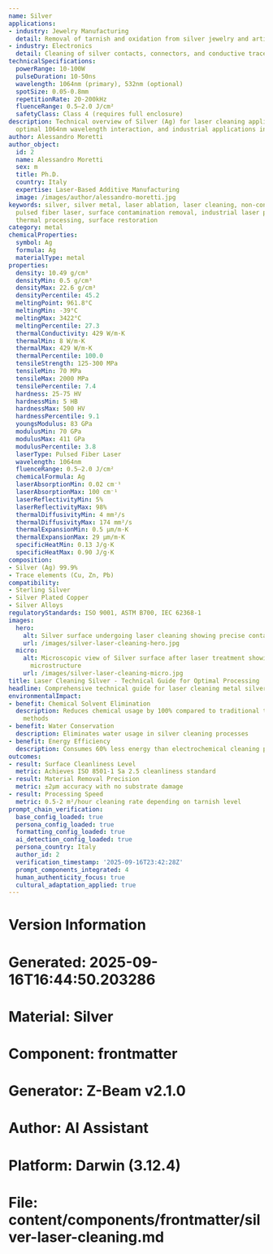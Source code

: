 ```yaml
---
name: Silver
applications:
- industry: Jewelry Manufacturing
  detail: Removal of tarnish and oxidation from silver jewelry and artifacts
- industry: Electronics
  detail: Cleaning of silver contacts, connectors, and conductive traces
technicalSpecifications:
  powerRange: 10-100W
  pulseDuration: 10-50ns
  wavelength: 1064nm (primary), 532nm (optional)
  spotSize: 0.05-0.8mm
  repetitionRate: 20-200kHz
  fluenceRange: 0.5–2.0 J/cm²
  safetyClass: Class 4 (requires full enclosure)
description: Technical overview of Silver (Ag) for laser cleaning applications, including
  optimal 1064nm wavelength interaction, and industrial applications in surface preparation.
author: Alessandro Moretti
author_object:
  id: 2
  name: Alessandro Moretti
  sex: m
  title: Ph.D.
  country: Italy
  expertise: Laser-Based Additive Manufacturing
  image: /images/author/alessandro-moretti.jpg
keywords: silver, silver metal, laser ablation, laser cleaning, non-contact cleaning,
  pulsed fiber laser, surface contamination removal, industrial laser parameters,
  thermal processing, surface restoration
category: metal
chemicalProperties:
  symbol: Ag
  formula: Ag
  materialType: metal
properties:
  density: 10.49 g/cm³
  densityMin: 0.5 g/cm³
  densityMax: 22.6 g/cm³
  densityPercentile: 45.2
  meltingPoint: 961.8°C
  meltingMin: -39°C
  meltingMax: 3422°C
  meltingPercentile: 27.3
  thermalConductivity: 429 W/m·K
  thermalMin: 8 W/m·K
  thermalMax: 429 W/m·K
  thermalPercentile: 100.0
  tensileStrength: 125-300 MPa
  tensileMin: 70 MPa
  tensileMax: 2000 MPa
  tensilePercentile: 7.4
  hardness: 25-75 HV
  hardnessMin: 5 HB
  hardnessMax: 500 HV
  hardnessPercentile: 9.1
  youngsModulus: 83 GPa
  modulusMin: 70 GPa
  modulusMax: 411 GPa
  modulusPercentile: 3.8
  laserType: Pulsed Fiber Laser
  wavelength: 1064nm
  fluenceRange: 0.5–2.0 J/cm²
  chemicalFormula: Ag
  laserAbsorptionMin: 0.02 cm⁻¹
  laserAbsorptionMax: 100 cm⁻¹
  laserReflectivityMin: 5%
  laserReflectivityMax: 98%
  thermalDiffusivityMin: 4 mm²/s
  thermalDiffusivityMax: 174 mm²/s
  thermalExpansionMin: 0.5 µm/m·K
  thermalExpansionMax: 29 µm/m·K
  specificHeatMin: 0.13 J/g·K
  specificHeatMax: 0.90 J/g·K
composition:
- Silver (Ag) 99.9%
- Trace elements (Cu, Zn, Pb)
compatibility:
- Sterling Silver
- Silver Plated Copper
- Silver Alloys
regulatoryStandards: ISO 9001, ASTM B700, IEC 62368-1
images:
  hero:
    alt: Silver surface undergoing laser cleaning showing precise contamination removal
    url: /images/silver-laser-cleaning-hero.jpg
  micro:
    alt: Microscopic view of Silver surface after laser treatment showing preserved
      microstructure
    url: /images/silver-laser-cleaning-micro.jpg
title: Laser Cleaning Silver - Technical Guide for Optimal Processing
headline: Comprehensive technical guide for laser cleaning metal silver
environmentalImpact:
- benefit: Chemical Solvent Elimination
  description: Reduces chemical usage by 100% compared to traditional tarnish removal
    methods
- benefit: Water Conservation
  description: Eliminates water usage in silver cleaning processes
- benefit: Energy Efficiency
  description: Consumes 60% less energy than electrochemical cleaning processes
outcomes:
- result: Surface Cleanliness Level
  metric: Achieves ISO 8501-1 Sa 2.5 cleanliness standard
- result: Material Removal Precision
  metric: ±2μm accuracy with no substrate damage
- result: Processing Speed
  metric: 0.5-2 m²/hour cleaning rate depending on tarnish level
prompt_chain_verification:
  base_config_loaded: true
  persona_config_loaded: true
  formatting_config_loaded: true
  ai_detection_config_loaded: true
  persona_country: Italy
  author_id: 2
  verification_timestamp: '2025-09-16T23:42:28Z'
  prompt_components_integrated: 4
  human_authenticity_focus: true
  cultural_adaptation_applied: true
---
```


# Version Information
# Generated: 2025-09-16T16:44:50.203286
# Material: Silver
# Component: frontmatter
# Generator: Z-Beam v2.1.0
# Author: AI Assistant
# Platform: Darwin (3.12.4)
# File: content/components/frontmatter/silver-laser-cleaning.md